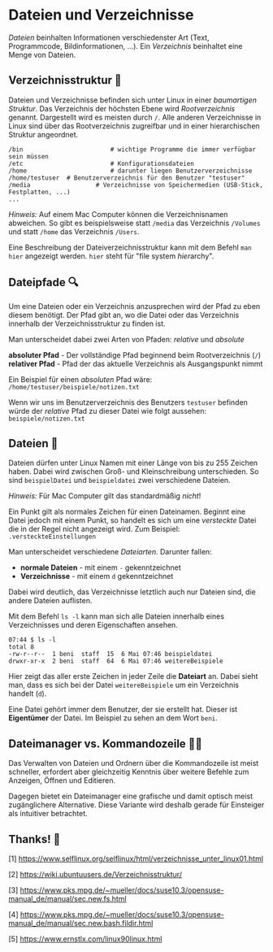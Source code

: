 # Dateien und Verzeichnisse

*Dateien* beinhalten Informationen verschiedenster Art (Text, Programmcode, Bildinformationen, …).
Ein *Verzeichnis* beinhaltet eine Menge von Dateien.

## Verzeichnisstruktur 🌳

Dateien und Verzeichnisse befinden sich unter Linux in einer *baumartigen Struktur*. Das Verzeichnis der höchsten Ebene wird *Rootverzeichnis* genannt. Dargestellt wird es meisten durch `/`. Alle anderen Verzeichnisse in Linux sind über das Rootverzeichnis zugreifbar und in einer hierarchischen Struktur angeordnet.

```
/bin						# wichtige Programme die immer verfügbar sein müssen
/etc						# Konfigurationsdateien
/home						# darunter liegen Benutzerverzeichnisse
/home/testuser 	# Benutzerverzeichnis für den Benutzer "testuser"
/media					# Verzeichnisse von Speichermedien (USB-Stick, Festplatten, ...)
...
```

*Hinweis:* Auf einem Mac Computer können die Verzeichnisnamen abweichen. So gibt es beispielsweise statt `/media` das Verzeichnis `/Volumes` und statt `/home` das Verzeichnis `/Users`.

Eine Beschreibung der Dateiverzeichnisstruktur kann mit dem Befehl `man hier` angezeigt werden. `hier` steht für "file system *hier*archy".



## Dateipfade 🔍

Um eine Dateien oder ein Verzeichnis anzusprechen wird der Pfad zu eben diesem benötigt. Der Pfad gibt an, wo die Datei oder das Verzeichnis innerhalb der Verzeichnisstruktur zu finden ist.

Man unterscheidet dabei zwei Arten von Pfaden: *relative* und *absolute*

**absoluter Pfad** - Der vollständige Pfad beginnend beim Rootverzeichnis (`/`)
**relativer Pfad** - Pfad der das aktuelle Verzeichnis als Ausgangspunkt nimmt

Ein Beispiel für einen *absoluten* Pfad wäre: `/home/testuser/beispiele/notizen.txt`

Wenn wir uns im Benutzerverzeichnis des Benutzers `testuser` befinden würde der *relative* Pfad zu dieser Datei wie folgt aussehen: `beispiele/notizen.txt`



## Dateien 📄

Dateien dürfen unter Linux Namen mit einer Länge von bis zu 255 Zeichen haben. Dabei wird zwischen Groß- und Kleinschreibung unterschieden. So sind `beispielDatei` und `beispieldatei` zwei verschiedene Dateien.

*Hinweis:* Für Mac Computer gilt das standardmäßig *nicht*!

Ein Punkt gilt als normales Zeichen für einen Dateinamen. Beginnt eine Datei jedoch mit einem Punkt, so handelt es sich um eine *versteckte* Datei die in der Regel nicht angezeigt wird. Zum Beispiel: `.versteckteEinstellungen`

Man unterscheidet verschiedene *Dateiarten*. Darunter fallen:

- **normale Dateien** - mit einem `-` gekenntzeichnet
- **Verzeichnisse** - mit einem `d` gekenntzeichnet

Dabei wird deutlich, das Verzeichnisse letztlich auch nur Dateien sind, die andere Dateien auflisten.

Mit dem Befehl `ls -l` kann man sich alle Dateien innerhalb eines Verzeichnisses und deren Eigenschaften ansehen.

```
07:44 $ ls -l
total 8
-rw-r--r--  1 beni  staff  15  6 Mai 07:46 beispieldatei
drwxr-xr-x  2 beni  staff  64  6 Mai 07:46 weitereBeispiele
```

Hier zeigt das aller erste Zeichen in jeder Zeile die **Dateiart** an. Dabei sieht man, dass es sich bei der Datei `weitereBeispiele` um ein Verzeichnis handelt (`d`).

Eine Datei gehört immer dem Benutzer, der sie erstellt hat. Dieser ist **Eigentümer** der Datei. Im Beispiel zu sehen an dem Wort `beni`.



## Dateimanager vs. Kommandozeile 🤷‍♂️

Das Verwalten von Dateien und Ordnern über die Kommandozeile ist meist schneller, erfordert aber gleichzeitig Kenntnis über weitere Befehle zum Anzeigen, Öffnen und Editieren.

Dagegen bietet ein Dateimanager eine grafische und damit optisch meist zugänglichere Alternative. Diese Variante wird deshalb gerade für Einsteiger als intuitiver betrachtet.



## Thanks! 👏

[1] https://www.selflinux.org/selflinux/html/verzeichnisse_unter_linux01.html

[2] https://wiki.ubuntuusers.de/Verzeichnisstruktur/

[3] https://www.pks.mpg.de/~mueller/docs/suse10.3/opensuse-manual_de/manual/sec.new.fs.html

[4] https://www.pks.mpg.de/~mueller/docs/suse10.3/opensuse-manual_de/manual/sec.new.bash.fildir.html

[5] https://www.ernstlx.com/linux90linux.html
